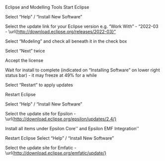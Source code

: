 Eclipse and Modelling Tools
Start Eclipse

Select “Help” / “Install New Software”

Select the update link for your Eclipse version e.g. “Work With” - “2022-03 - \url{http://download.eclipse.org/releases/2022-03}”

Select “Modeling” and check all beneath it in the check box

Select “Next” twice

Accept the license

Wait for install to complete (indicated on “Installing Software” on lower right status bar) - it may freeze at 49% for a while

Select “Restart” to apply updates

Restart Eclipse

Select “Help” / “Install New Software”

Select the update site for Epsilon - \url{http://download.eclipse.org/epsilon/updates/2.4/}

Install all items under Epsilon Core'' and Epsilon EMF Integration''

Restart Eclipse
Select “Help” / “Install New Software”

Select the update site for Emfatic - \url{http://download.eclipse.org/emfatic/update/}
